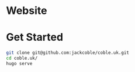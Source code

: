 # Website

# Get Started
```bash
git clone git@github.com:jackcoble/coble.uk.git
cd coble.uk/
hugo serve
```